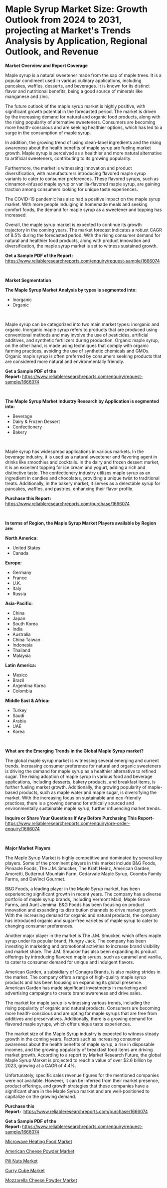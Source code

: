 <p><h1>Maple Syrup Market Size: Growth Outlook from 2024 to 2031, projecting at Market's Trends Analysis by Application, Regional Outlook, and Revenue</h1></p><p><strong>Market Overview and Report Coverage</strong></p>
<p><p>Maple syrup is a natural sweetener made from the sap of maple trees. It is a popular condiment used in various culinary applications, including pancakes, waffles, desserts, and beverages. It is known for its distinct flavor and nutritional benefits, being a good source of minerals like manganese and zinc.</p><p>The future outlook of the maple syrup market is highly positive, with significant growth potential in the forecasted period. The market is driven by the increasing demand for natural and organic food products, along with the rising popularity of alternative sweeteners. Consumers are becoming more health-conscious and are seeking healthier options, which has led to a surge in the consumption of maple syrup.</p><p>In addition, the growing trend of using clean-label ingredients and the rising awareness about the health benefits of maple syrup are fueling market growth. Maple syrup is perceived as a healthier and more natural alternative to artificial sweeteners, contributing to its growing popularity.</p><p>Furthermore, the market is witnessing innovation and product diversification, with manufacturers introducing flavored maple syrup variants to cater to consumer preferences. These flavored syrups, such as cinnamon-infused maple syrup or vanilla-flavored maple syrup, are gaining traction among consumers looking for unique taste experiences.</p><p>The COVID-19 pandemic has also had a positive impact on the maple syrup market. With more people indulging in homemade meals and seeking comfort foods, the demand for maple syrup as a sweetener and topping has increased.</p><p>Overall, the maple syrup market is expected to continue its growth trajectory in the coming years. The market forecast indicates a robust CAGR of 8.5% during the forecasted period. With the rising consumer demand for natural and healthier food products, along with product innovation and diversification, the maple syrup market is set to witness sustained growth.</p></p>
<p><strong>Get a Sample PDF of the Report:</strong> <a href="https://www.reliableresearchreports.com/enquiry/request-sample/1666074">https://www.reliableresearchreports.com/enquiry/request-sample/1666074</a></p>
<p>&nbsp;</p>
<p><strong>Market Segmentation</strong></p>
<p><strong>The Maple Syrup Market Analysis by types is segmented into:</strong></p>
<p><ul><li>Inorganic</li><li>Organic</li></ul></p>
<p>&nbsp;</p>
<p><p>Maple syrup can be categorized into two main market types: inorganic and organic. Inorganic maple syrup refers to products that are produced using conventional methods and may involve the use of pesticides, artificial additives, and synthetic fertilizers during production. Organic maple syrup, on the other hand, is made using techniques that comply with organic farming practices, avoiding the use of synthetic chemicals and GMOs. Organic maple syrup is often preferred by consumers seeking products that are considered more natural and environmentally friendly.</p></p>
<p><strong>Get a Sample PDF of the Report:</strong>&nbsp;<a href="https://www.reliableresearchreports.com/enquiry/request-sample/1666074">https://www.reliableresearchreports.com/enquiry/request-sample/1666074</a></p>
<p>&nbsp;</p>
<p><strong>The Maple Syrup Market Industry Research by Application is segmented into:</strong></p>
<p><ul><li>Beverage</li><li>Dairy & Frozen Dessert</li><li>Confectionery</li><li>Bakery</li></ul></p>
<p>&nbsp;</p>
<p><p>Maple syrup has widespread applications in various markets. In the beverage industry, it is used as a natural sweetener and flavoring agent in drinks like smoothies and cocktails. In the dairy and frozen dessert market, it is an excellent topping for ice cream and yogurt, adding a rich and distinctive taste. The confectionery industry utilizes maple syrup as an ingredient in candies and chocolates, providing a unique twist to traditional treats. Additionally, in the bakery market, it serves as a delectable syrup for pancakes, waffles, and pastries, enhancing their flavor profile.</p></p>
<p><strong>Purchase this Report:</strong>&nbsp; <a href="https://www.reliableresearchreports.com/purchase/1666074">https://www.reliableresearchreports.com/purchase/1666074</a></p>
<p>&nbsp;</p>
<p><strong>In terms of Region, the Maple Syrup Market Players available by Region are:</strong></p>
<p>
    <p> <strong> North America: </strong>
        <ul>
            <li>United States</li>
            <li>Canada</li>
        </ul>
        </p> 
    <p> <strong> Europe: </strong>
        <ul>
            <li>Germany</li>
            <li>France</li>
            <li>U.K.</li>
            <li>Italy</li>
            <li>Russia</li>
        </ul>
        </p> 
    <p> <strong> Asia-Pacific: </strong>
        <ul>
            <li>China</li>
            <li>Japan</li>
            <li>South Korea</li>
            <li>India</li>
            <li>Australia</li>
            <li>China Taiwan</li>
            <li>Indonesia</li>
            <li>Thailand</li>
            <li>Malaysia</li>
        </ul>
        </p> 
    <p> <strong> Latin America: </strong>
        <ul>
            <li>Mexico</li>
            <li>Brazil</li>
            <li>Argentina Korea</li>
            <li>Colombia</li>
        </ul>
        </p> 
    <p> <strong> Middle East & Africa: </strong>
        <ul>
            <li>Turkey</li>
            <li>Saudi</li>
            <li>Arabia</li>
            <li>UAE</li>
            <li>Korea</li>
        </ul>
    </p>
    </p>
<p>&nbsp;</p>
<p><strong>What are the Emerging Trends in the Global Maple Syrup market?</strong></p>
<p><p>The global maple syrup market is witnessing several emerging and current trends. Increasing consumer preference for natural and organic sweeteners is driving the demand for maple syrup as a healthier alternative to refined sugar. The rising adoption of maple syrup in various food and beverage applications, including desserts, bakery products, and breakfast items, is further fueling market growth. Additionally, the growing popularity of maple-based products, such as maple water and maple sugar, is diversifying the market. With the increasing focus on sustainable and eco-friendly practices, there is a growing demand for ethically sourced and environmentally sustainable maple syrup, further influencing market trends.</p></p>
<p><strong>Inquire or Share Your Questions If Any Before Purchasing This Report</strong>- <a href="https://www.reliableresearchreports.com/enquiry/pre-order-enquiry/1666074">https://www.reliableresearchreports.com/enquiry/pre-order-enquiry/1666074</a></p>
<p>&nbsp;</p>
<p><strong>Major Market Players</strong></p>
<p><p>The Maple Syrup Market is highly competitive and dominated by several key players. Some of the prominent players in this market include B&G Foods, Pinnacle Foods, The J.M. Smucker, The Kraft Heinz, American Garden, Amoretti, Butternut Mountain Farm, Cedarvale Maple Syrup, Coombs Family Farms, and DaVinci Gourmet.</p><p>B&G Foods, a leading player in the Maple Syrup market, has been experiencing significant growth in recent years. The company has a diverse portfolio of maple syrup brands, including Vermont Maid, Maple Grove Farms, and Aunt Jemima. B&G Foods has been focusing on product innovation and expanding its distribution channels to drive market growth. With the increasing demand for organic and natural products, the company has introduced organic and sugar-free varieties of maple syrup to cater to changing consumer preferences.</p><p>Another major player in the market is The J.M. Smucker, which offers maple syrup under its popular brand, Hungry Jack. The company has been investing in marketing and promotional activities to increase brand visibility and market share. The J.M. Smucker has also been expanding its product offerings by introducing flavored maple syrups, such as caramel and vanilla, to cater to consumer demand for unique and indulgent flavors.</p><p>American Garden, a subsidiary of Conagra Brands, is also making strides in the market. The company offers a range of high-quality maple syrup products and has been focusing on expanding its global presence. American Garden has made significant investments in marketing and advertising campaigns to create brand awareness and drive sales.</p><p>The market for maple syrup is witnessing various trends, including the rising popularity of organic and natural products. Consumers are becoming more health-conscious and are opting for maple syrups that are free from additives and preservatives. Additionally, there is a growing demand for flavored maple syrups, which offer unique taste experiences.</p><p>The market size of the Maple Syrup industry is expected to witness steady growth in the coming years. Factors such as increasing consumer awareness about the health benefits of maple syrup, a rise in disposable incomes, and the growing popularity of breakfast food items are driving market growth. According to a report by Market Research Future, the global Maple Syrup Market is projected to reach a value of over $2.6 billion by 2023, growing at a CAGR of 4.4%.</p><p>Unfortunately, specific sales revenue figures for the mentioned companies were not available. However, it can be inferred from their market presence, product offerings, and growth strategies that these companies have a significant share in the Maple Syrup market and are well-positioned to capitalize on the growing demand.</p></p>
<p><strong>Purchase this Report:</strong>&nbsp;&nbsp;<a href="https://www.reliableresearchreports.com/purchase/1666074">https://www.reliableresearchreports.com/purchase/1666074</a></p>
<p></p>
<p><strong>Get a Sample PDF of the Report:</strong>&nbsp;<a href="https://www.reliableresearchreports.com/enquiry/request-sample/1666074">https://www.reliableresearchreports.com/enquiry/request-sample/1666074</a></p>
<p><p><a href="https://github.com/Chiragrp26/Market-Research-Report-List-2/blob/main/microwave-heating-food-market.md">Microwave Heating Food Market</a></p><p><a href="https://github.com/rexevange/Market-Research-Report-List-2/blob/main/american-cheese-powder-market.md">American Cheese Powder Market</a></p><p><a href="https://github.com/AKSHATREPORTPRIME/Market-Research-Report-List-2/blob/main/pili-nuts-market.md">Pili Nuts Market</a></p><p><a href="https://github.com/lilstefpacute/Market-Research-Report-List-2/blob/main/curry-cube-market.md">Curry Cube Market</a></p><p><a href="https://github.com/FassouRP/Market-Research-Report-List-2/blob/main/mozzarella-cheese-powder-market.md">Mozzarella Cheese Powder Market</a></p></p>